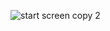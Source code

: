 ![start screen copy 2](https://user-images.githubusercontent.com/90280742/139528415-d8acf6aa-b8a8-4b5a-b25d-c315fba34d0b.png)
